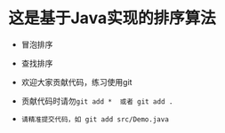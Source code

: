 # 这是基于Java实现的排序算法
- 冒泡排序
- 查找排序

- 欢迎大家贡献代码，练习使用git
- 贡献代码时请勿``git add *  或者 git add .``
- ``请精准提交代码，如 git add src/Demo.java``
